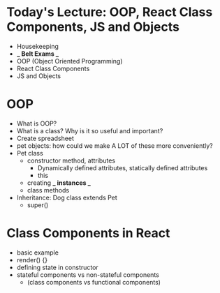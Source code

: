 # Today's Lecture: OOP, React Class Components, JS and Objects

- Housekeeping
- **_ Belt Exams _**
- OOP (Object Oriented Programming)
- React Class Components
- JS and Objects

# OOP

- What is OOP?
- What is a class? Why is it so useful and important?
- Create spreadsheet
- pet objects: how could we make A LOT of these more conveniently?
- Pet class
  - constructor method, attributes
    - Dynamically defined attributes, statically defined attributes
    - this
  - creating **_ instances _**
  - class methods
- Inheritance: Dog class extends Pet
  - super()

# Class Components in React

- basic example
- render() {}
- defining state in constructor
- stateful components vs non-stateful components
  - (class components vs functional components)
